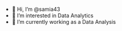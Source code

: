 - 👋 Hi, I’m @samia43
- 👀 I’m interested in Data Analytics
- 🌱 I’m currently working as a Data Analysis

<!---
samia43/samia43 is a ✨ special ✨ repository because its `README.md` (this file) appears on your GitHub profile.
You can click the Preview link to take a look at your changes.
--->
